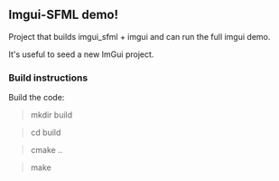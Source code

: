 ## Imgui-SFML demo!

Project that builds imgui_sfml + imgui and can run the full imgui demo. 

It's useful to seed a new ImGui project.

### Build instructions

Build the code:

> mkdir build

> cd build

> cmake ..

> make

